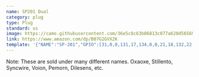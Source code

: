 ```yaml
---
name: SP201 Dual
category: plug
type: Plug
standard: us
image: https://camo.githubusercontent.com/36e5c8c63b06813c077a620d56569e4fc5e677db/68747470733a2f2f692e706f7374696d672e63632f664c51676a6356542f36312d42322d4f31322d4c4f4f4c2d534c313530302e6a7067
link: https://www.amazon.com/dp/B07G2GVX2K
template: '{"NAME":"SP-201","GPIO":[31,0,0,131,17,134,0,0,21,18,132,22,0],"FLAG":0,"BASE":45}'
---
```

Note:  These are sold under many different names.  Oxaoxe, Stillento, Syncwire, Voion, Pemorn, Dilesens, etc. 
